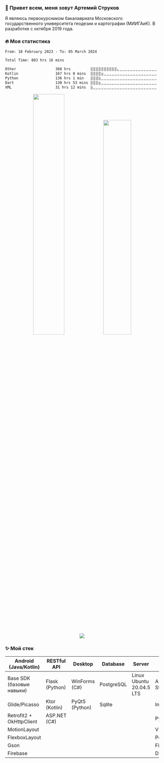 ### 👋 Привет всем, меня зовут Артемий Струков

Я являюсь первокурсником бакалавриата Московского государственного университета геодезии и картографии (МИИГАиК). В разработке с октября 2019 года.

### 🔥 Моя статистика

<!--START_SECTION:waka-->

```txt
From: 18 February 2023 - To: 05 March 2024

Total Time: 883 hrs 16 mins

Other                  360 hrs         ⣿⣿⣿⣿⣿⣿⣿⣿⣿⣿⣄⣀⣀⣀⣀⣀⣀⣀⣀⣀⣀⣀⣀⣀⣀   40.76 %
Kotlin                 167 hrs 8 mins  ⣿⣿⣿⣿⣶⣀⣀⣀⣀⣀⣀⣀⣀⣀⣀⣀⣀⣀⣀⣀⣀⣀⣀⣀⣀   18.92 %
Python                 136 hrs 1 min   ⣿⣿⣿⣷⣀⣀⣀⣀⣀⣀⣀⣀⣀⣀⣀⣀⣀⣀⣀⣀⣀⣀⣀⣀⣀   15.40 %
Dart                   130 hrs 53 mins ⣿⣿⣿⣶⣀⣀⣀⣀⣀⣀⣀⣀⣀⣀⣀⣀⣀⣀⣀⣀⣀⣀⣀⣀⣀   14.82 %
XML                    31 hrs 12 mins  ⣷⣀⣀⣀⣀⣀⣀⣀⣀⣀⣀⣀⣀⣀⣀⣀⣀⣀⣀⣀⣀⣀⣀⣀⣀   03.53 %
```

<!--END_SECTION:waka-->

<p align="center">

  <img width="45%" src="http://github-readme-streak-stats.herokuapp.com?user=Calrission&theme=radical&background=000000&locale=ru" />
  <img width="42.5%" src="https://github-readme-stats.vercel.app/api?username=Calrission&show_icons=true&theme=radical&locale=ru" />
</p>

<p align="center">
  <img src="https://github-readme-stats.vercel.app/api/top-langs/?username=Calrission&layout=compact&theme=radical&background=000000&locale=ru" />
</p>


### ✨ Мой стек
| Android (Java/Kotlin)      | RESTful API    | Desktop        | Database    | Server                     | Soft                      | Language
| -------------------------- | -------------- | -------------- | ----------- | -------------------------- | ------------------------- | ----------------
| Base SDK (базовые навыки)  | Flask (Python) | WinForms (C#)  | PostgreSQL  | Linux Ubuntu 20.04.5 LTS   | Android Studio            | Python
| Glide/Picasso              | Ktor (Kotlin)  | PyQt5 (Python) | Sqlite      |                            | IntelliJ IDEA             | Kotlin
| Retrofit2 + OkHttpClient   | ASP.NET (C#)   |                |             |                            | PyCharm                   | Java
| MotionLayout               |                |                |             |                            | VisualStudio              | C#
| FlexboxLayout              |                |                |             |                            | Postman                   | SQL
| Gson                       |                |                |             |                            | Figma                     | XML
| Firebase                   |                |                |             |                            | Dbeaver                   |
